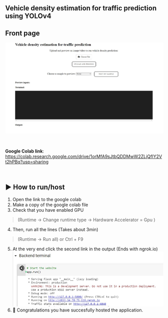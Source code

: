 ## Vehicle density estimation for traffic prediction using YOLOv4

## Front page
![frontpage](frontpage.jpg) 

<p>&nbsp;</p>

**Google Colab link**: https://colab.research.google.com/drive/1orMfA9sJtbQDDMwW2ZLjQfIY2Vt2hPBq?usp=sharing

<p>&nbsp;</p>

## ▶️ How to run/host
1. Open the link to the google colab 
2. Make a copy of the google colab file
3. Check that you have enabled GPU  
> (Runtime -> Change runtime type -> Hardware Accelerator = Gpu )
4. Then, run all the lines (Takes about 3min)
> (Runtime -> Run all) or Ctrl + F9
5. At the very end click the second link in the output (Ends with ngrok.io)
![guidance](guidance.jpg) 
6. 🎉 Congratulations you have succesfully hosted the application.


